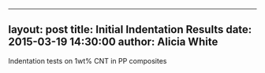 
---
layout:     post
title:      Initial Indentation Results
date:       2015-03-19 14:30:00
author:     Alicia White
---

Indentation tests on 1wt% CNT in PP composites

